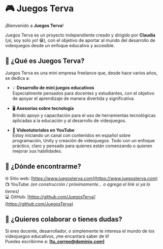 # 🎮 Juegos Terva

¡Bienvenido a **Juegos Terva**!

Juegos Terva es un proyecto independiente creado y dirigido por **Claudia** (¡sí, soy solo yo! 😁), con el objetivo de aportar al mundo del desarrollo de videojuegos desde un enfoque educativo y accesible.

## 🌟 ¿Qué es Juegos Terva?

Juegos Terva es una mini empresa freelance que, desde hace varios años, se dedica a:

- 💡 **Desarrollo de mini juegos educativos**  
  Especialmente pensados para docentes y estudiantes, con el objetivo de apoyar el aprendizaje de manera divertida y significativa.

- 🖥️ **Asesorías sobre tecnología**  
  Brindo apoyo y capacitación para el uso de herramientas tecnológicas aplicadas a la educación y al desarrollo de videojuegos.

- 🎥 **Videotutoriales en YouTube**  
  Estoy iniciando un canal con contenidos en español sobre programación, Unity y creación de videojuegos. Todo con un enfoque práctico, claro y pensado para quienes están comenzando o quieren mejorar sus habilidades.

## 🚀 ¿Dónde encontrarme?

🌐 Sitio web: [https://www.juegosterva.com](https://www.juegosterva.com)  
📺 YouTube: *(en construcción / próximamente... o agrega el link si ya lo tienes)*  
💻 GitHub: [https://github.com/JuegosTerva](https://github.com/JuegosTerva)

## 🤝 ¿Quieres colaborar o tienes dudas?

Si eres docente, desarrollador, o simplemente te interesa el mundo de los videojuegos educativos, ¡me encantará saber de ti!  
Puedes escribirme a: **[tu_correo@dominio.com]**
